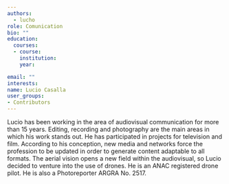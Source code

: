 ```yaml
---
authors:
  - lucho
role: Comunication
bio: ""
education:
  courses:
  - course: 
    institution: 
    year: 

email: ""
interests:
name: Lucio Casalla
user_groups:
- Contributors
---
```


Lucio has been working in the area of audiovisual communication for more than 15 years. Editing, recording and photography are the main areas in which his work stands out. He has participated in projects for television and film. 
According to his conception, new media and networks force the profession to be updated in order to generate content adaptable to all formats. 
The aerial vision opens a new field within the audiovisual, so Lucio decided to venture into the use of drones. He is an ANAC registered drone pilot. He is also a Photoreporter ARGRA No. 2517.

